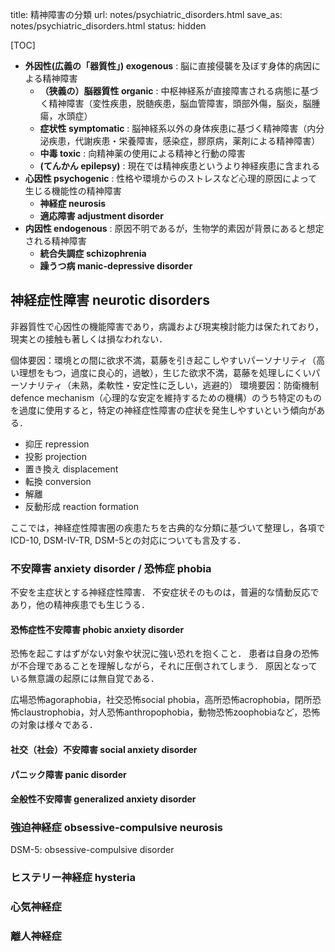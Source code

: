 title: 精神障害の分類
url: notes/psychiatric_disorders.html
save_as: notes/psychiatric_disorders.html
status: hidden

[TOC]

- **外因性(広義の「器質性」) exogenous** : 脳に直接侵襲を及ぼす身体的病因による精神障害
    - **（狭義の）脳器質性 organic** : 中枢神経系が直接障害される病態に基づく精神障害（変性疾患，脱髄疾患，脳血管障害，頭部外傷，脳炎，脳腫瘍，水頭症）
    - **症状性 symptomatic** : 脳神経系以外の身体疾患に基づく精神障害（内分泌疾患，代謝疾患・栄養障害，感染症，膠原病，薬剤による精神障害）
    - **中毒 toxic** : 向精神薬の使用による精神と行動の障害
    - **(てんかん epilepsy)** : 現在では精神疾患というより神経疾患に含まれる
- **心因性 psychogenic** : 性格や環境からのストレスなど心理的原因によって生じる機能性の精神障害
    - **神経症 neurosis**
    - **適応障害 adjustment disorder**
- **内因性 endogenous** : 原因不明であるが，生物学的素因が背景にあると想定される精神障害
    - **統合失調症 schizophrenia**
    - **躁うつ病 manic-depressive disorder**

## 神経症性障害 neurotic disorders
非器質性で心因性の機能障害であり，病識および現実検討能力は保たれており，現実との接触も著しくは損なわれない．

個体要因：環境との間に欲求不満，葛藤を引き起こしやすいパーソナリティ（高い理想をもつ，過度に良心的，過敏），生じた欲求不満，葛藤を処理しにくいパーソナリティ（未熟，柔軟性・安定性に乏しい，逃避的）
環境要因：防衛機制 defence mechanism（心理的な安定を維持するための機構）のうち特定のものを過度に使用すると，特定の神経症性障害の症状を発生しやすいという傾向がある．

- 抑圧 repression
- 投影 projection
- 置き換え displacement
- 転換 conversion
- 解離
- 反動形成 reaction formation

ここでは，神経症性障害圏の疾患たちを古典的な分類に基づいて整理し，各項でICD-10, DSM-IV-TR, DSM-5との対応についても言及する．

### 不安障害 anxiety disorder / 恐怖症 phobia
不安を主症状とする神経症性障害．
不安症状そのものは，普遍的な情動反応であり，他の精神疾患でも生じうる．

#### 恐怖症性不安障害 phobic anxiety disorder
恐怖を起こすはずがない対象や状況に強い恐れを抱くこと．
患者は自身の恐怖が不合理であることを理解しながら，それに圧倒されてしまう．
原因となっている無意識の起原には無自覚である．

広場恐怖agoraphobia，社交恐怖social phobia，高所恐怖acrophobia，閉所恐怖claustrophobia，対人恐怖anthropophobia，動物恐怖zoophobiaなど，恐怖の対象は様々である．


#### 社交（社会）不安障害 social anxiety disorder


#### パニック障害 panic disorder
#### 全般性不安障害 generalized anxiety disorder


### 強迫神経症 obsessive-compulsive neurosis
DSM-5: obsessive-compulsive disorder


### ヒステリー神経症 hysteria
### 心気神経症
### 離人神経症


